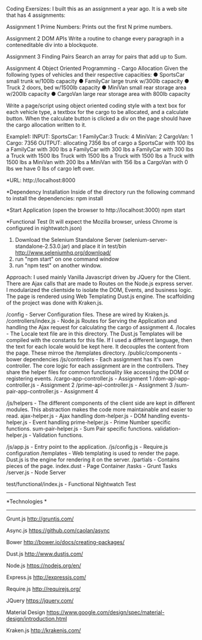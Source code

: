 Coding Exersizes:
I built this as an assignment a year ago. It is a web site that has 4 assignments:

Assignment 1 Prime Numbers:
Prints out the first N prime numbers.

Assignment 2 DOM APIs
Write a routine to change every paragraph in a conteneditable div into a blockquote.

Assignment 3 Finding Pairs
Search an array for pairs that add up to Sum.

Assignment 4 Object Oriented Programming - Cargo Allocation 
 Given the following types of vehicles and their respective capacities:
 ● SportsCar small trunk w/100lb capacity 
 ● FamilyCar large trunk w/300lb capacity 
 ● Truck 2 doors, bed w/1500lb capacity
 ● MiniVan small rear storage area w/200lb capacity
 ● CargoVan large rear storage area with 800lb capacity
 
Write a page/script using object oriented coding style with a text box for each vehicle type, a textbox for the cargo to be allocated, and a calculate button. When the calculate button is clicked a div on the page should have the cargo allocation written to it.  
 
Example1: 
INPUT: SportsCar: 1 FamilyCar:3 Truck: 4 MiniVan: 2 CargoVan: 1 Cargo: 7356
OUTPUT: allocating 7356 lbs of cargo a SportsCar with 100 lbs a FamilyCar with 300 lbs a FamilyCar with 300 lbs a FamilyCar with 300 lbs a Truck with 1500 lbs  Truck with 1500 lbs a Truck with 1500 lbs a Truck with 1500 lbs a MiniVan with 200 lbs a MiniVan with 156 lbs a CargoVan with 0 lbs we have 0 lbs of cargo left over.

*URL:
http://localhost:8000

*Dependency Installation
Inside of the directory run the following command to install the dependencies:
npm install

*Start Application (open the browser to http://localhost:3000)
npm start

*Functional Test (It will expect the Mozilla browser, unless Chrome is configured in nightwatch.json)
1. Download the Selenium Standalone Server (selenium-server-standalone-2.53.0.jar) and place it in test/bin
http://www.seleniumhq.org/download/
2. run "npm start" on one command window
3. run "npm test" on another window.

Approach:
I used mainly Vanilla Javascript driven by JQuery for the Client. There are Ajax calls that are made to Routes on the Node.js express server. I modularized the clientside to isolate the DOM, Events, and business logic. The page is rendered using Web Templating Dust.js engine. The scaffolding of the project was done with Kraken.js.

/config - Server Configuration files. These are wired by Kraken.js.
/controllers/index.js - Node.js Routes for Serving the Application and handling the Ajax request for calculating the cargo of assignment 4.
/locales - The Locale text file are in this directory. The Dust.js Templates will be compiled with the constants for this file. If I used a different language, then the text for each locale would be kept here. It decouples the content from the page.
These mirroe the /templates directory.
/public/components - bower dependencies 
/js/controllers - Each assignment has it's own controller. The core logic for each assignment are in the controllers. 
	They share the helper files for common functionality like accessing the DOM or registering events.
	/cargo-app-controller.js - Assignment 1
	/dom-api-app-controller.js - Assignment 2
	/prime-api-controller.js - Assignment 3
	/sum-pair-app-controller.js - Assignment 4
	
/js/helpers - The different components of the client side are kept in different modules. This abstraction makes the code
more maintainable and easier to read.
	ajax-helper.js - Ajax handling
	dom-helper.js - DOM handling
	events-helper.js - Event handling
	prime-helper.js - Prime Number specific functions.
	sum-pair-helper.js - Sum Pair specific functions.
	validation-helper.js - Validation functions.
	
/js/app.js - Entry point to the application.
/js/config.js - Require.js configuration
/templates - Web templating is used to render the page. Dust.js is the engine for rendering it on the server.
	/partials - Contains pieces of the page.
	index.dust - Page Container
/tasks - Grunt Tasks
/server.js - Node Server

test/functional/index.js - Functional Nightwatch Test

********************
*Technologies      *
********************

Grunt.js
http://gruntjs.com/

Async.js
https://github.com/caolan/async

Bower
http://bower.io/docs/creating-packages/

Dust.js
http://www.dustjs.com/

Node.js
https://nodejs.org/en/

Express.js
http://expressjs.com/

Require.js
http://requirejs.org/

JQuery
https://jquery.com/

Material Design
https://www.google.com/design/spec/material-design/introduction.html

Kraken.js
http://krakenjs.com/